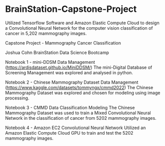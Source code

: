 # BrainStation-Capstone-Project
Utilized Tensorflow Software and Amazon Elastic Compute Cloud to design a Convolutional Neural Network for the computer vision classification of cancer in 5,202 mammography images.

Capstone Project - Mammography Cancer Classification

Joshua Cohn
BrainStation Data Science Bootcamp

Notebook 1 - mini-DDSM Data Management (https://ardisdataset.github.io/MiniDDSM/)
The mini-Digital Database of Screening Management was explored and analysed in python.

Notebook 2 - Chinese Mammography Dataset Data Management (https://www.kaggle.com/datasets/tommyngx/cmmd2022)
The Chinese Mammography Dataset was explored and chosen for modeling using image processing.

Notebook 3 - CMMD Data Classification Modeling
The Chinese Mammography Dataset was used to train a Mixed Convolutional Neural Network in the classification
of cancer from 5202 mammography images.

Notebook 4 - Amazon EC2 Convolutional Neural Network
Utilized an Amazon Elastic Compute Cloud GPU to train and test the 5202 mammography images.
